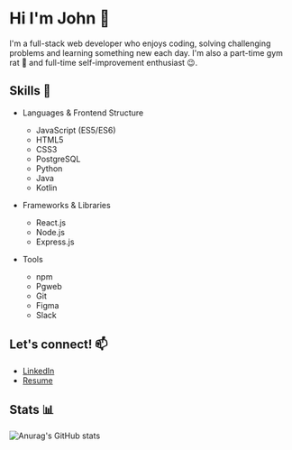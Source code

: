 # Hi I'm John :wave:

I'm a full-stack web developer who enjoys coding, solving challenging problems and learning something new each day.
I'm also a part-time gym rat :muscle: and full-time self-improvement enthusiast :wink:.
## Skills :book:

- Languages & Frontend Structure
  - JavaScript (ES5/ES6)
  - HTML5
  - CSS3
  - PostgreSQL
  - Python
  - Java
  - Kotlin

- Frameworks & Libraries
  - React.js
  - Node.js
  - Express.js

- Tools
  - npm
  - Pgweb
  - Git
  - Figma
  - Slack

## Let's connect! :mailbox:

- [LinkedIn](https://www.linkedin.com/in/john-hc-hwang/)
- [Resume](https://drive.google.com/file/d/15qU-521GRG02Ab6y7ShFp5Cqm25uWepL/view?usp=sharing)

## Stats :bar_chart:

![Anurag's GitHub stats](https://github-readme-stats.vercel.app/api?username=john-hc-hwang&show_icons=true&theme=dark)
